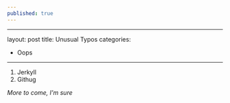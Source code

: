 ```yaml
---
published: true
---
```




---
layout: post
title: Unusual Typos
categories:
- Oops
---

1. Jerkyll
2. Githug

*More to come, I'm sure*
